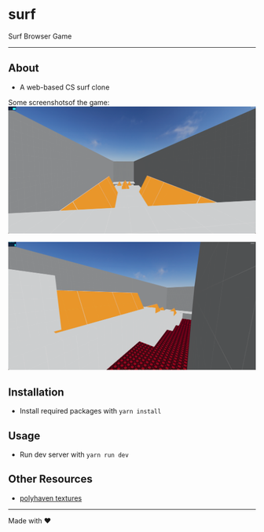 # surf

Surf Browser Game

---

## About

- A web-based CS surf clone

Some screenshotsof the game:
![Demo Screenshot 1](images/screenshot_1.png)

![Demo Screenshot 2](images/screenshot_2.png)

## Installation

- Install required packages with `yarn install`

## Usage

- Run dev server with `yarn run dev`

## Other Resources

- [polyhaven textures](https://polyhaven.com/textures)

---

Made with ❤️

